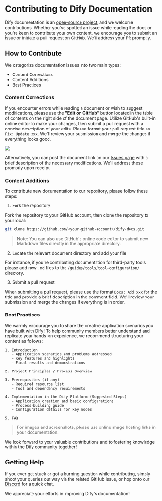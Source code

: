 # Contributing to Dify Documentation

Dify documentation is an [open-source project](https://github.com/langgenius/dify-docs), and we welcome contributions. Whether you've spotted an issue while reading the docs or you're keen to contribute your own content, we encourage you to submit an issue or initiate a pull request on GitHub. We'll address your PR promptly.

## How to Contribute

We categorize documentation issues into two main types:

* Content Corrections
* Content Additions
* Best Practices

### Content Corrections

If you encounter errors while reading a document or wish to suggest modifications, please use the **"Edit on GitHub"** button located in the table of contents on the right side of the document page. Utilize GitHub's built-in online editor to make your changes, then submit a pull request with a concise description of your edits. Please format your pull request title as `Fix: Update xxx`. We'll review your submission and merge the changes if everything looks good.

![](../.gitbook/assets/docs-contribution.png)

Alternatively, you can post the document link on our [Issues page](https://github.com/langgenius/dify-docs/issues) with a brief description of the necessary modifications. We'll address these promptly upon receipt.

### Content Additions

To contribute new documentation to our repository, please follow these steps:

1. Fork the repository

Fork the repository to your GitHub account, then clone the repository to your local:

```bash
git clone https://github.com/<your-github-account>/dify-docs.git
```

> Note: You can also use GitHub's online code editor to submit new Markdown files directly in the appropriate directory.

2. Locate the relevant document directory and add your file

For instance, if you're contributing documentation for third-party tools, please add new `.md` files to the `/guides/tools/tool-configuration/` directory.

3. Submit a pull request

When submitting a pull request, please use the format `Docs: Add xxx` for the title and provide a brief description in the comment field. We'll review your submission and merge the changes if everything is in order.

### Best Practices

We warmly encourage you to share the creative application scenarios you have built with Dify! To help community members better understand and replicate your hands-on experience, we recommend structuring your content as follows:


```text
1. Introduction
   - Application scenarios and problems addressed
   - Key features and highlights
   - Final results and demonstrations

2. Project Principles / Process Overview

3. Prerequisites (if any)
   - Required resource list
   - Tool and dependency requirements

4. Implementation in the Dify Platform (Suggested Steps)
   - Application creation and basic configurations
   - Process-building guide
   - Configuration details for key nodes

5. FAQ
```

> For images and screenshots, please use online image hosting links in your documentation.

We look forward to your valuable contributions and to fostering knowledge within the Dify community together!

## Getting Help

If you ever get stuck or got a burning question while contributing, simply shoot your queries our way via the related GitHub issue, or hop onto our [Discord](https://discord.com/invite/8Tpq4AcN9c) for a quick chat.

We appreciate your efforts in improving Dify's documentation!

